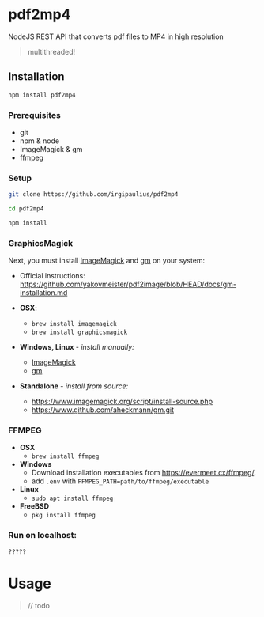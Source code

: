 # pdf2mp4
NodeJS REST API that converts pdf files to MP4 in high resolution

> multithreaded!

## Installation

```bash
npm install pdf2mp4
```

### Prerequisites

- git
- npm & node
- ImageMagick & gm
- ffmpeg

### Setup

```bash
git clone https://github.com/irgipaulius/pdf2mp4

cd pdf2mp4

npm install
```

### GraphicsMagick

Next, you must install [ImageMagick](https://www.imagemagick.org/script/download.php) and [gm](https://www.npmjs.com/package/gm) on your system:

- Official instructions: https://github.com/yakovmeister/pdf2image/blob/HEAD/docs/gm-installation.md

- **OSX**:
    - `brew install imagemagick`
    - `brew install graphicsmagick`
- **Windows, Linux** - _install manually:_
    - [ImageMagick](https://www.imagemagick.org/script/download.php) 
    - [gm](https://www.npmjs.com/package/gm)
- **Standalone** - _install from source:_
    - https://www.imagemagick.org/script/install-source.php
    - https://www.github.com/aheckmann/gm.git

### FFMPEG

- **OSX**
    - `brew install ffmpeg`
- **Windows**
    - Download installation executables from https://evermeet.cx/ffmpeg/.
    - add `.env` with `FFMPEG_PATH=path/to/ffmpeg/executable`
- **Linux**
    - `sudo apt install ffmpeg`
- **FreeBSD**
    - `pkg install ffmpeg`

### Run on localhost:

```bash
?????
```

# Usage

>// todo